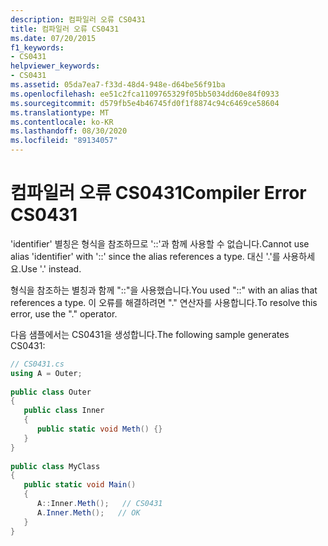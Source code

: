```yaml
---
description: 컴파일러 오류 CS0431
title: 컴파일러 오류 CS0431
ms.date: 07/20/2015
f1_keywords:
- CS0431
helpviewer_keywords:
- CS0431
ms.assetid: 05da7ea7-f33d-48d4-948e-d64be56f91ba
ms.openlocfilehash: ee51c2fca1109765329f05bb5034dd60e84f0933
ms.sourcegitcommit: d579fb5e4b46745fd0f1f8874c94c6469ce58604
ms.translationtype: MT
ms.contentlocale: ko-KR
ms.lasthandoff: 08/30/2020
ms.locfileid: "89134057"
---
```

# <a name="compiler-error-cs0431"></a><span data-ttu-id="904fc-103">컴파일러 오류 CS0431</span><span class="sxs-lookup"><span data-stu-id="904fc-103">Compiler Error CS0431</span></span>
<span data-ttu-id="904fc-104">'identifier' 별칭은 형식을 참조하므로 '::'과 함께 사용할 수 없습니다.</span><span class="sxs-lookup"><span data-stu-id="904fc-104">Cannot use alias 'identifier' with '::' since the alias references a type.</span></span> <span data-ttu-id="904fc-105">대신 '.'를 사용하세요.</span><span class="sxs-lookup"><span data-stu-id="904fc-105">Use '.' instead.</span></span>  
  
 <span data-ttu-id="904fc-106">형식을 참조하는 별칭과 함께 "::"을 사용했습니다.</span><span class="sxs-lookup"><span data-stu-id="904fc-106">You used "::" with an alias that references a type.</span></span> <span data-ttu-id="904fc-107">이 오류를 해결하려면 "." 연산자를 사용합니다.</span><span class="sxs-lookup"><span data-stu-id="904fc-107">To resolve this error, use the "." operator.</span></span>  
  
 <span data-ttu-id="904fc-108">다음 샘플에서는 CS0431을 생성합니다.</span><span class="sxs-lookup"><span data-stu-id="904fc-108">The following sample generates CS0431:</span></span>  
  
```csharp  
// CS0431.cs  
using A = Outer;  
  
public class Outer
{  
   public class Inner
   {  
      public static void Meth() {}  
   }  
}  
  
public class MyClass  
{  
   public static void Main()  
   {  
      A::Inner.Meth();   // CS0431  
      A.Inner.Meth();   // OK  
   }  
}  
```
